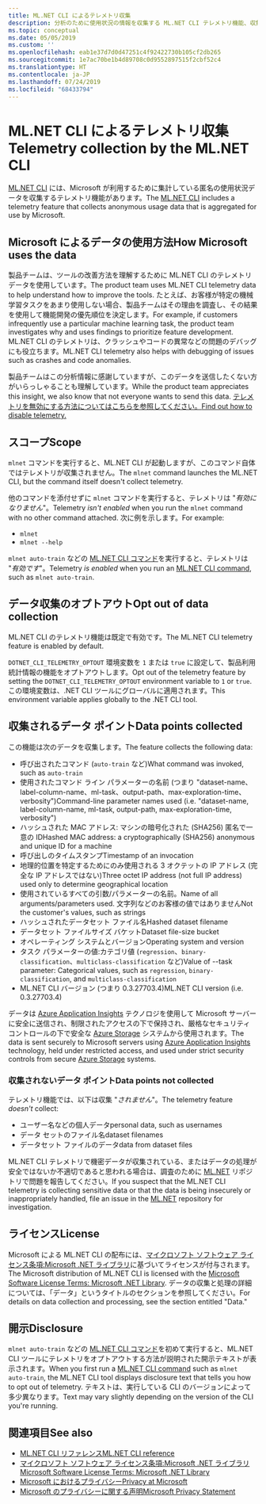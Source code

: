 ```yaml
---
title: ML.NET CLI によるテレメトリ収集
description: 分析のために使用状況の情報を収集する ML.NET CLI テレメトリ機能、収集されるデータ、機能を無効にする方法について説明します。 また、.NET の使用許諾契約と Microsoft GDPR 準拠に関する情報のリンクも紹介します。
ms.topic: conceptual
ms.date: 05/05/2019
ms.custom: ''
ms.openlocfilehash: eab1e37d7d0d47251c4f92422730b105cf2db265
ms.sourcegitcommit: 1e7ac70be1b4d89708c0d9552897515f2cbf52c4
ms.translationtype: HT
ms.contentlocale: ja-JP
ms.lasthandoff: 07/24/2019
ms.locfileid: "68433794"
---
```

# <a name="telemetry-collection-by-the-mlnet-cli"></a><span data-ttu-id="835f4-104">ML.NET CLI によるテレメトリ収集</span><span class="sxs-lookup"><span data-stu-id="835f4-104">Telemetry collection by the ML.NET CLI</span></span>

<span data-ttu-id="835f4-105">[ML.NET CLI](https://aka.ms/mlnet-cli) には、Microsoft が利用するために集計している匿名の使用状況データを収集するテレメトリ機能があります。</span><span class="sxs-lookup"><span data-stu-id="835f4-105">The [ML.NET CLI](https://aka.ms/mlnet-cli) includes a telemetry feature that collects anonymous usage data that is aggregated for use by Microsoft.</span></span>

## <a name="how-microsoft-uses-the-data"></a><span data-ttu-id="835f4-106">Microsoft によるデータの使用方法</span><span class="sxs-lookup"><span data-stu-id="835f4-106">How Microsoft uses the data</span></span>

<span data-ttu-id="835f4-107">製品チームは、ツールの改善方法を理解するために ML.NET CLI のテレメトリ データを使用しています。</span><span class="sxs-lookup"><span data-stu-id="835f4-107">The product team uses ML.NET CLI telemetry data to help understand how to improve the tools.</span></span> <span data-ttu-id="835f4-108">たとえば、お客様が特定の機械学習タスクをあまり使用しない場合、製品チームはその理由を調査し、その結果を使用して機能開発の優先順位を決定します。</span><span class="sxs-lookup"><span data-stu-id="835f4-108">For example, if customers infrequently use a particular machine learning task, the product team investigates why and uses findings to prioritize feature development.</span></span> <span data-ttu-id="835f4-109">ML.NET CLI のテレメトリは、クラッシュやコードの異常などの問題のデバッグにも役立ちます。</span><span class="sxs-lookup"><span data-stu-id="835f4-109">ML.NET CLI telemetry also helps with debugging of issues such as crashes and code anomalies.</span></span> 

<span data-ttu-id="835f4-110">製品チームはこの分析情報に感謝していますが、このデータを送信したくない方がいらっしゃることも理解しています。</span><span class="sxs-lookup"><span data-stu-id="835f4-110">While the product team appreciates this insight, we also know that not everyone wants to send this data.</span></span> [<span data-ttu-id="835f4-111">テレメトリを無効にする方法についてはこちらを参照してください。</span><span class="sxs-lookup"><span data-stu-id="835f4-111">Find out how to disable telemetry.</span></span>](#opt-out-of-data-collection)

## <a name="scope"></a><span data-ttu-id="835f4-112">スコープ</span><span class="sxs-lookup"><span data-stu-id="835f4-112">Scope</span></span>

<span data-ttu-id="835f4-113">`mlnet` コマンドを実行すると、ML.NET CLI が起動しますが、このコマンド自体ではテレメトリが収集されません。</span><span class="sxs-lookup"><span data-stu-id="835f4-113">The `mlnet` command launches the ML.NET CLI, but the command itself doesn't collect telemetry.</span></span>

<span data-ttu-id="835f4-114">他のコマンドを添付せずに `mlnet` コマンドを実行すると、テレメトリは "*有効になりません*"。</span><span class="sxs-lookup"><span data-stu-id="835f4-114">Telemetry *isn't enabled* when you run the `mlnet` command with no other command attached.</span></span> <span data-ttu-id="835f4-115">次に例を示します。</span><span class="sxs-lookup"><span data-stu-id="835f4-115">For example:</span></span>

- `mlnet`
- `mlnet --help`

<span data-ttu-id="835f4-116">`mlnet auto-train` などの [ML.NET CLI コマンド](../reference/ml-net-cli-reference.md)を実行すると、テレメトリは "*有効です*"。</span><span class="sxs-lookup"><span data-stu-id="835f4-116">Telemetry *is enabled* when you run an [ML.NET CLI command](../reference/ml-net-cli-reference.md), such as `mlnet auto-train`.</span></span>

## <a name="opt-out-of-data-collection"></a><span data-ttu-id="835f4-117">データ収集のオプトアウト</span><span class="sxs-lookup"><span data-stu-id="835f4-117">Opt out of data collection</span></span>

<span data-ttu-id="835f4-118">ML.NET CLI のテレメトリ機能は既定で有効です。</span><span class="sxs-lookup"><span data-stu-id="835f4-118">The ML.NET CLI telemetry feature is enabled by default.</span></span>

<span data-ttu-id="835f4-119">`DOTNET_CLI_TELEMETRY_OPTOUT` 環境変数を `1` または `true` に設定して、製品利用統計情報の機能をオプトアウトします。</span><span class="sxs-lookup"><span data-stu-id="835f4-119">Opt out of the telemetry feature by setting the `DOTNET_CLI_TELEMETRY_OPTOUT` environment variable to `1` or `true`.</span></span> <span data-ttu-id="835f4-120">この環境変数は、.NET CLI ツールにグローバルに適用されます。</span><span class="sxs-lookup"><span data-stu-id="835f4-120">This environment variable applies globally to the .NET CLI tool.</span></span>

## <a name="data-points-collected"></a><span data-ttu-id="835f4-121">収集されるデータ ポイント</span><span class="sxs-lookup"><span data-stu-id="835f4-121">Data points collected</span></span>

<span data-ttu-id="835f4-122">この機能は次のデータを収集します。</span><span class="sxs-lookup"><span data-stu-id="835f4-122">The feature collects the following data:</span></span>

- <span data-ttu-id="835f4-123">呼び出されたコマンド (`auto-train` など)</span><span class="sxs-lookup"><span data-stu-id="835f4-123">What command was invoked, such as `auto-train`</span></span>
- <span data-ttu-id="835f4-124">使用されたコマンド ライン パラメーターの名前 (つまり "dataset-name、label-column-name、ml-task、output-path、max-exploration-time、verbosity")</span><span class="sxs-lookup"><span data-stu-id="835f4-124">Command-line parameter names used (i.e. "dataset-name, label-column-name, ml-task, output-path, max-exploration-time, verbosity")</span></span>
- <span data-ttu-id="835f4-125">ハッシュされた MAC アドレス: マシンの暗号化された (SHA256) 匿名で一意の ID</span><span class="sxs-lookup"><span data-stu-id="835f4-125">Hashed MAC address: a cryptographically (SHA256) anonymous and unique ID for a machine</span></span>
- <span data-ttu-id="835f4-126">呼び出しのタイムスタンプ</span><span class="sxs-lookup"><span data-stu-id="835f4-126">Timestamp of an invocation</span></span>
- <span data-ttu-id="835f4-127">地理的位置を特定するためにのみ使用される 3 オクテットの IP アドレス (完全な IP アドレスではない)</span><span class="sxs-lookup"><span data-stu-id="835f4-127">Three octet IP address (not full IP address) used only to determine geographical location</span></span>
- <span data-ttu-id="835f4-128">使用されているすべての引数/パラメーターの名前。</span><span class="sxs-lookup"><span data-stu-id="835f4-128">Name of all arguments/parameters used.</span></span> <span data-ttu-id="835f4-129">文字列などのお客様の値ではありません</span><span class="sxs-lookup"><span data-stu-id="835f4-129">Not the customer's values, such as strings</span></span>
- <span data-ttu-id="835f4-130">ハッシュされたデータセット ファイル名</span><span class="sxs-lookup"><span data-stu-id="835f4-130">Hashed dataset filename</span></span>
- <span data-ttu-id="835f4-131">データセット ファイルサイズ バケット</span><span class="sxs-lookup"><span data-stu-id="835f4-131">Dataset file-size bucket</span></span>
- <span data-ttu-id="835f4-132">オペレーティング システムとバージョン</span><span class="sxs-lookup"><span data-stu-id="835f4-132">Operating system and version</span></span>
- <span data-ttu-id="835f4-133">タスク パラメーターの値:カテゴリ値 (`regression`、`binary-classification`、`multiclass-classification` など)</span><span class="sxs-lookup"><span data-stu-id="835f4-133">Value of --task parameter: Categorical values, such as `regression`, `binary-classification`, and `multiclass-classification`</span></span>
- <span data-ttu-id="835f4-134">ML.NET CLI バージョン (つまり 0.3.27703.4)</span><span class="sxs-lookup"><span data-stu-id="835f4-134">ML.NET CLI version (i.e. 0.3.27703.4)</span></span>

<span data-ttu-id="835f4-135">データは [Azure Application Insights](https://azure.microsoft.com/services/application-insights/) テクノロジを使用して Microsoft サーバーに安全に送信され、制限されたアクセスの下で保持され、厳格なセキュリティ コントロールの下で安全な [Azure Storage](https://azure.microsoft.com/services/storage/) システムから使用されます。</span><span class="sxs-lookup"><span data-stu-id="835f4-135">The data is sent securely to Microsoft servers using [Azure Application Insights](https://azure.microsoft.com/services/application-insights/) technology, held under restricted access, and used under strict security controls from secure [Azure Storage](https://azure.microsoft.com/services/storage/) systems.</span></span>

### <a name="data-points-not-collected"></a><span data-ttu-id="835f4-136">収集されないデータ ポイント</span><span class="sxs-lookup"><span data-stu-id="835f4-136">Data points not collected</span></span>
<span data-ttu-id="835f4-137">テレメトリ機能では、以下は収集 "*されません*"。</span><span class="sxs-lookup"><span data-stu-id="835f4-137">The telemetry feature *doesn't* collect:</span></span>
- <span data-ttu-id="835f4-138">ユーザー名などの個人データ</span><span class="sxs-lookup"><span data-stu-id="835f4-138">personal data, such as usernames</span></span>
- <span data-ttu-id="835f4-139">データ セットのファイル名</span><span class="sxs-lookup"><span data-stu-id="835f4-139">dataset filenames</span></span>
- <span data-ttu-id="835f4-140">データセット ファイルのデータ</span><span class="sxs-lookup"><span data-stu-id="835f4-140">data from dataset files</span></span>

<span data-ttu-id="835f4-141">ML.NET CLI テレメトリで機密データが収集されている、またはデータの処理が安全ではないか不適切であると思われる場合は、調査のために [ML.NET](https://github.com/dotnet/machinelearning) リポジトリで問題を報告してください。</span><span class="sxs-lookup"><span data-stu-id="835f4-141">If you suspect that the ML.NET CLI telemetry is collecting sensitive data or that the data is being insecurely or inappropriately handled, file an issue in the [ML.NET](https://github.com/dotnet/machinelearning) repository for investigation.</span></span>

## <a name="license"></a><span data-ttu-id="835f4-142">ライセンス</span><span class="sxs-lookup"><span data-stu-id="835f4-142">License</span></span>

<span data-ttu-id="835f4-143">Microsoft による ML.NET CLI の配布には、[マイクロソフト ソフトウェア ライセンス条項:Microsoft .NET ライブラリ](https://aka.ms/dotnet-core-eula)に基づいてライセンスが付与されます。</span><span class="sxs-lookup"><span data-stu-id="835f4-143">The Microsoft distribution of ML.NET CLI is licensed with the [Microsoft Software License Terms: Microsoft .NET Library](https://aka.ms/dotnet-core-eula).</span></span> <span data-ttu-id="835f4-144">データの収集と処理の詳細については、「データ」というタイトルのセクションを参照してください。</span><span class="sxs-lookup"><span data-stu-id="835f4-144">For details on data collection and processing, see the section entitled "Data."</span></span>

## <a name="disclosure"></a><span data-ttu-id="835f4-145">開示</span><span class="sxs-lookup"><span data-stu-id="835f4-145">Disclosure</span></span>

<span data-ttu-id="835f4-146">`mlnet auto-train` などの [ML.NET CLI コマンド](../reference/ml-net-cli-reference.md)を初めて実行すると、ML.NET CLI ツールにテレメトリをオプトアウトする方法が説明された開示テキストが表示されます。</span><span class="sxs-lookup"><span data-stu-id="835f4-146">When you first run a [ML.NET CLI command](../reference/ml-net-cli-reference.md) such as `mlnet auto-train`, the ML.NET CLI tool displays disclosure text that tells you how to opt out of telemetry.</span></span> <span data-ttu-id="835f4-147">テキストは、実行している CLI のバージョンによって多少異なります。</span><span class="sxs-lookup"><span data-stu-id="835f4-147">Text may vary slightly depending on the version of the CLI you're running.</span></span>

## <a name="see-also"></a><span data-ttu-id="835f4-148">関連項目</span><span class="sxs-lookup"><span data-stu-id="835f4-148">See also</span></span>
- [<span data-ttu-id="835f4-149">ML.NET CLI リファレンス</span><span class="sxs-lookup"><span data-stu-id="835f4-149">ML.NET CLI reference</span></span>](../reference/ml-net-cli-reference.md)
- [<span data-ttu-id="835f4-150">マイクロソフト ソフトウェア ライセンス条項:Microsoft .NET ライブラリ</span><span class="sxs-lookup"><span data-stu-id="835f4-150">Microsoft Software License Terms: Microsoft .NET Library</span></span>](https://aka.ms/dotnet-core-eula)
- [<span data-ttu-id="835f4-151">Microsoft におけるプライバシー</span><span class="sxs-lookup"><span data-stu-id="835f4-151">Privacy at Microsoft</span></span>](https://www.microsoft.com/trustcenter/privacy/)
- [<span data-ttu-id="835f4-152">Microsoft のプライバシーに関する声明</span><span class="sxs-lookup"><span data-stu-id="835f4-152">Microsoft Privacy Statement</span></span>](https://privacy.microsoft.com/privacystatement)
